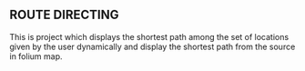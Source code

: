 ROUTE DIRECTING
----------------

This is project which displays the shortest path among the set of locations given by the user dynamically and display the shortest path from the source in folium map.
